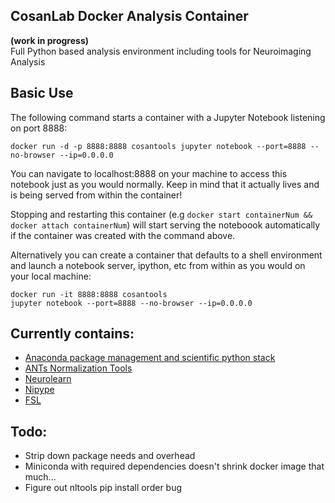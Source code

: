 ## CosanLab Docker Analysis Container  
**(work in progress)**  
Full Python based analysis environment including tools for Neuroimaging Analysis  

## Basic Use  

The following command starts a container with a Jupyter Notebook listening on port 8888:  

`docker run -d -p 8888:8888 cosantools jupyter notebook --port=8888 --no-browser --ip=0.0.0.0`  

You can navigate to localhost:8888 on your machine to access this notebook just as you would normally. Keep in mind that it actually lives and is being served from within the container!  

Stopping and restarting this container (e.g `docker start containerNum && docker attach containerNum`) will start serving the noteboook automatically if the container was created with the command above.  

Alternatively you can create a container that defaults to a shell environment and launch a notebook server, ipython, etc from within as you would on your local machine:  

`docker run -it 8888:8888 cosantools`  
`jupyter notebook --port=8888 --no-browser --ip=0.0.0.0`

## Currently contains:  
- [Anaconda package management and scientific python stack](https://github.com/conda/conda)
- [ANTs Normalization Tools](https://github.com/stnava/ANTs)
- [Neurolearn](https://github.com/ljchang/nltools)
- [Nipype](http://nipype.readthedocs.io/en/latest/)
- [FSL](http://fsl.fmrib.ox.ac.uk/fsl/fslwiki/)

## Todo:  
- Strip down package needs and overhead
- Miniconda with required dependencies doesn't shrink docker image that much...
- Figure out nltools pip install order bug